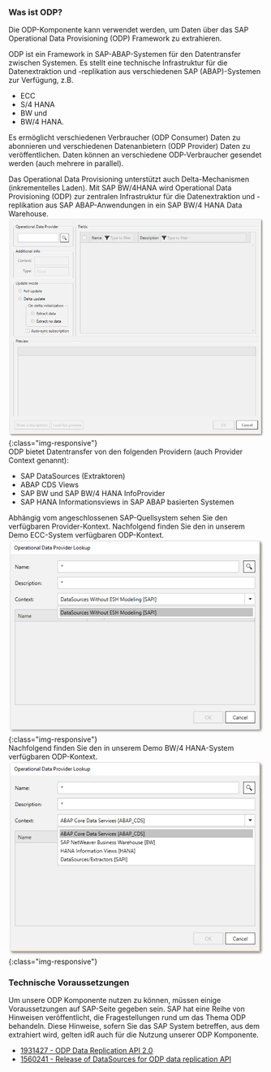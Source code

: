 ### Was ist ODP?

Die ODP-Komponente kann verwendet werden, um Daten über das SAP Operational Data Provisioning (ODP) Framework zu extrahieren. 

ODP ist ein Framework in SAP-ABAP-Systemen für den Datentransfer zwischen Systemen. 
Es stellt eine technische Infrastruktur für die Datenextraktion und -replikation aus verschiedenen SAP (ABAP)-Systemen zur Verfügung, z.B. 
- ECC 
- S/4 HANA
- BW und 
- BW/4 HANA. 

Es ermöglicht verschiedenen Verbraucher  (ODP Consumer) Daten zu abonnieren und verschiedenen Datenanbietern (ODP Provider) Daten zu veröffentlichen. Daten können an verschiedene ODP-Verbraucher gesendet werden (auch mehrere in parallel).  

Das Operational Data Provisioning unterstützt auch Delta-Mechanismen (inkrementelles Laden). 
Mit SAP BW/4HANA wird Operational Data Provisioning (ODP) zur zentralen Infrastruktur für die Datenextraktion und -replikation aus SAP ABAP-Anwendungen in ein SAP BW/4 HANA Data Warehouse. 
<br/>
![ODP-Komponente](/img/content/odp/odp-component-general.png){:class="img-responsive"}
<br/>
ODP bietet Datentransfer von den folgenden Providern (auch Provider Context genannt): 
- SAP DataSources (Extraktoren) 
- ABAP CDS Views 
- SAP BW und SAP BW/4 HANA InfoProvider
- SAP HANA Informationsviews in SAP ABAP basierten Systemen 

Abhängig vom angeschlossenen SAP-Quellsystem sehen Sie den verfügbaren Provider-Kontext. 
Nachfolgend finden Sie den in unserem Demo ECC-System verfügbaren ODP-Kontext. 
<br/>
![ODP Provider-Kontext aus einem ERP-System](/img/content/odp/odp-component-context-erp.png){:class="img-responsive"}
<br/>
Nachfolgend finden Sie den in unserem Demo BW/4 HANA-System verfügbaren ODP-Kontext. 
<br/>
![ODP Provider-Kontext aus einem BW/4 HANA-System](/img/content/odp/odp-component-context-bw.png){:class="img-responsive"}

### Technische Voraussetzungen

Um unsere ODP Komponente nutzen zu können, müssen einige Voraussetzungen auf SAP-Seite gegeben sein. SAP hat eine Reihe von Hinweisen veröffentlicht, die Fragestellungen rund um das Thema ODP behandeln. Diese Hinweise, sofern Sie das SAP System betreffen, aus dem extrahiert wird, gelten idR auch für die Nutzung unserer ODP Komponente.

- [1931427 - ODP Data Replication API 2.0](https://launchpad.support.sap.com/#/notes/1931427)
- [1560241 - Release of DataSources for ODP data replication API](https://launchpad.support.sap.com/#/notes/1560241)